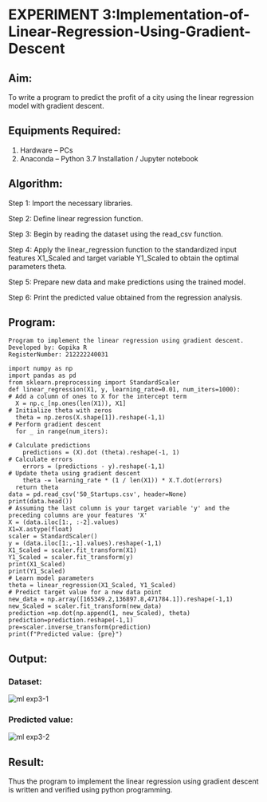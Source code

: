 # EXPERIMENT 3:Implementation-of-Linear-Regression-Using-Gradient-Descent

## Aim:
To write a program to predict the profit of a city using the linear regression model with gradient descent.

## Equipments Required:
1. Hardware – PCs
2. Anaconda – Python 3.7 Installation / Jupyter notebook

## Algorithm:
Step 1:
Import the necessary libraries.

Step 2:
Define linear regression function.

Step 3:
Begin by reading the dataset using the read_csv function.

Step 4:
Apply the linear_regression function to the standardized input features X1_Scaled and target variable Y1_Scaled to obtain the optimal parameters theta.

Step 5:
Prepare new data and make predictions using the trained model.

Step 6:
Print the predicted value obtained from the regression analysis.

## Program:
```
Program to implement the linear regression using gradient descent.
Developed by: Gopika R
RegisterNumber: 212222240031

import numpy as np
import pandas as pd
from sklearn.preprocessing import StandardScaler
def linear_regression(X1, y, learning_rate=0.01, num_iters=1000):
# Add a column of ones to X for the intercept term
  X = np.c_[np.ones(len(X1)), X1]
# Initialize theta with zeros
  theta = np.zeros(X.shape[1]).reshape(-1,1)
# Perform gradient descent
  for _ in range(num_iters):

# Calculate predictions
    predictions = (X).dot (theta).reshape(-1, 1)
# Calculate errors
    errors = (predictions - y).reshape(-1,1)
# Update theta using gradient descent
    theta -= learning_rate * (1 / len(X1)) * X.T.dot(errors)
  return theta
data = pd.read_csv('50_Startups.csv', header=None)
print(data.head())
# Assuming the last column is your target variable 'y' and the preceding columns are your features 'X'
X = (data.iloc[1:, :-2].values)
X1=X.astype(float)
scaler = StandardScaler()
y = (data.iloc[1:,-1].values).reshape(-1,1)
X1_Scaled = scaler.fit_transform(X1)
Y1_Scaled = scaler.fit_transform(y)
print(X1_Scaled)
print(Y1_Scaled)
# Learn model parameters
theta = linear_regression(X1_Scaled, Y1_Scaled)
# Predict target value for a new data point
new_data = np.array([165349.2,136897.8,471784.1]).reshape(-1,1)
new_Scaled = scaler.fit_transform(new_data)
prediction =np.dot(np.append(1, new_Scaled), theta)
prediction=prediction.reshape(-1,1)
pre=scaler.inverse_transform(prediction)
print(f"Predicted value: {pre}")

```

## Output:

### Dataset:
![ml exp3-1](https://github.com/Gopika-9266/Implementation-of-Linear-Regression-Using-Gradient-Descent/assets/122762773/089c011c-110f-4838-b0f2-cc80ac7705cc)

### Predicted value:
![ml exp3-2](https://github.com/Gopika-9266/Implementation-of-Linear-Regression-Using-Gradient-Descent/assets/122762773/4ff0e362-fb8f-42f1-88ac-bff290cdd8af)



## Result:
Thus the program to implement the linear regression using gradient descent is written and verified using python programming.
